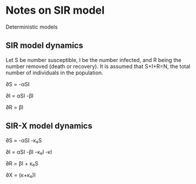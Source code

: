 # Notes on SIR model
Deterministic models

## SIR model dynamics

Let S be number susceptible, I be the number infected, and R being the number removed (death or recovery).  It is assumed that S+I+R=N, the total number of individuals in the population.

∂S = -αSI

∂I = αSI -βI

∂R =  βI

## SIR-X model dynamics

∂S = -αSI -κ₀S

∂I = αSI -βI -κ₀I -κI

∂R =  βI + κ₀S

∂X = (κ+κ₀)I
